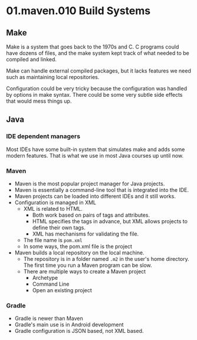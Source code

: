 # 01.maven.010 Build Systems

## Make

Make is a system that goes back to the 1970s and C.  C programs could have dozens of files, and the make system kept track of what needed to be compiled and linked.

Make can handle external compiled packages, but it lacks features we need such as maintaining local repositories.

Configuration could be very tricky because the configuration was handled by options in make syntax.  There could be some very subtle side effects that would mess things up.

## Java

### IDE dependent managers

Most IDEs have some built-in system that simulates make and adds some modern features.  That is what we use in most Java courses up until now.

### Maven

* Maven is the most popular project manager for Java projects.
* Maven is essentially a command-line tool that is integrated into the IDE.
* Maven projects can be loaded into different IDEs and it still works.
* Configuration is managed in XML
  * XML is related to HTML.  
    * Both work based on pairs of tags and attributes.
    * HTML specifies the tags in advance, but XML allows projects to define their own tags.
    * XML has mechanisms for validating the file.
  * The file name is `pom.xml`  
  * In some ways, the pom.xml file is the project
* Maven builds a local repository on the local machine.
  * The repository is in a folder named `.m2` in the user's home directory.  The first time you run a Maven program can be slow.
  * There are multiple ways to create a Maven project
    * Archetype
    * Command Line
    * Open an existing project

### Gradle

* Gradle is newer than Maven
* Gradle's main use is in Android development
* Gradle configuration is JSON based, not XML based.